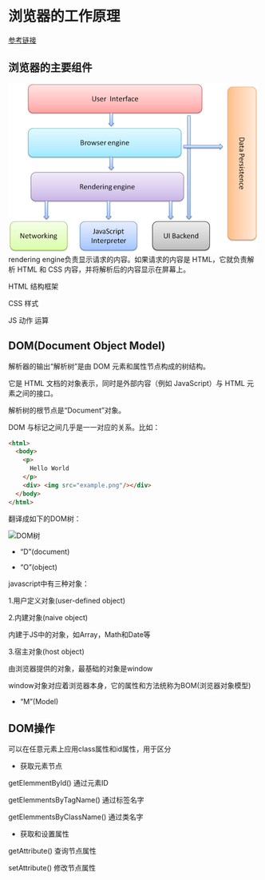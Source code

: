 # 浏览器的工作原理
[参考链接](http://www.html5rocks.com/zh/tutorials/internals/howbrowserswork/)

## 浏览器的主要组件
 ![layers](https://github.com/IVYGOU/pictures/blob/master/layers.png)
 rendering engine负责显示请求的内容。如果请求的内容是 HTML，它就负责解析 HTML 和 CSS 内容，并将解析后的内容显示在屏幕上。   
 
HTML 结构框架  

CSS 样式  

JS 动作 运算   

## DOM(Document Object Model)
解析器的输出“解析树”是由 DOM 元素和属性节点构成的树结构。     

它是 HTML 文档的对象表示，同时是外部内容（例如 JavaScript）与 HTML 元素之间的接口。    

解析树的根节点是“Document”对象。

DOM 与标记之间几乎是一一对应的关系。比如：   

```html
<html>
  <body>
    <p>
      Hello World
    </p>
    <div> <img src="example.png"/></div>
  </body>
</html>
```
翻译成如下的DOM树：   

 ![DOM树](http://www.html5rocks.com/zh/tutorials/internals/howbrowserswork/image015.png)      
 
* “D”(document)   
 
* “O”(object)   
 
javascript中有三种对象：    

1.用户定义对象(user-defined object)  

2.内建对象(naive object)   

内建于JS中的对象，如Array，Math和Date等   

3.宿主对象(host object)    

由浏览器提供的对象，最基础的对象是window    


window对象对应着浏览器本身，它的属性和方法统称为BOM(浏览器对象模型)

* “M”(Model)  

## DOM操作
可以在任意元素上应用class属性和id属性，用于区分
* 获取元素节点     


getElemmentById() 通过元素ID    

getElemmentsByTagName() 通过标签名字   

getElemmentsByClassName() 通过类名字   

* 获取和设置属性    


getAttribute() 查询节点属性   

setAttribute()  修改节点属性  



